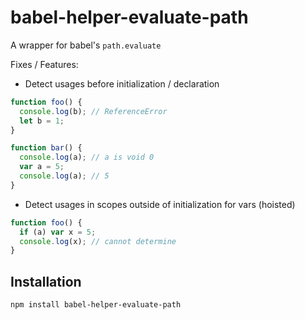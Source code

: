 # babel-helper-evaluate-path

A wrapper for babel's `path.evaluate`

Fixes / Features:

+ Detect usages before initialization / declaration

```js
function foo() {
  console.log(b); // ReferenceError
  let b = 1;
}

function bar() {
  console.log(a); // a is void 0
  var a = 5;
  console.log(a); // 5
}
```

+ Detect usages in scopes outside of initialization for vars (hoisted)

```js
function foo() {
  if (a) var x = 5;
  console.log(x); // cannot determine
}
```

## Installation

```sh
npm install babel-helper-evaluate-path
```
